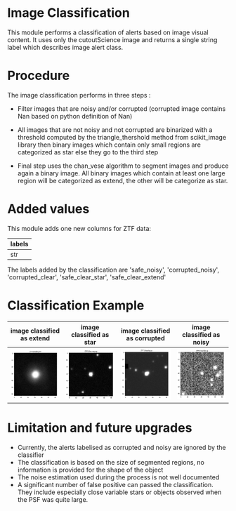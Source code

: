 # Image Classification

This module performs a classification of alerts based on image visual content. It uses only the cutoutScience image and returns a single string label which describes image alert class. 

# Procedure

The image classification performs in three steps :
* Filter images that are noisy and/or corrupted (corrupted image contains Nan based on python definition of Nan)

* All images that are not noisy and not corrupted are binarized with a threshold computed by the triangle_thershold method from scikit_image library
then binary images which contain only small regions are categorized as star else they go to the third step

* Final step uses the chan_vese algorithm to segment images and produce again a binary image. 
All binary images which contain at least one large region will be categorized as extend, the other will be categorize as star.

# Added values

This module adds one new columns for ZTF data:

| labels  |
|---------|
| str     |

The labels added by the classification are 'safe_noisy', 'corrupted_noisy', 'corrupted_clear', 'safe_clear_star', 'safe_clear_extend'

# Classification Example

|  image classified as extend      |    image classified as star    |   image classified as corrupted      |    image classified as noisy         |
|----------------------------------|--------------------------------|--------------------------------------|--------------------------------------|  
|![preview](pic/extend_object.png) | ![preview](pic/star_object.png)| ![preview](pic/corrupted_clear.png)  | ![preview](pic/safe_noisy.png)       |

# Limitation and future upgrades

* Currently, the alerts labelised as corrupted and noisy are ignored by the classifier
* The classification is based on the size of segmented regions, no information is provided for the shape of the object
* The noise estimation used during the process is not well documented
* A significant number of false positive can passed the classification. They include especially close variable stars or objects observed when the PSF was quite large.


